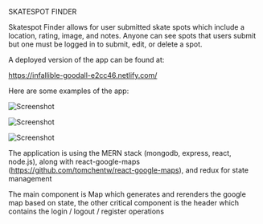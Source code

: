 SKATESPOT FINDER

Skatespot Finder allows for user submitted skate spots which include a location, rating, image, and notes.
Anyone can see spots that users submit but one must be logged in to submit, edit, or delete a spot.

A deployed version of the app can be found at:

https://infallible-goodall-e2cc46.netlify.com/

Here are some examples of the app:

![Screenshot](C:\Users\Jacob\Desktop\appimages "Initial Page")

![Screenshot](https://imgur.com/PQDv1zp "Editing")

![Screenshot](https://imgur.com/AXgL2Bz "About")

The application is using the MERN stack (mongodb, express, react, node.js),
along with react-google-maps (https://github.com/tomchentw/react-google-maps),
and redux for state management

The main component is Map which generates and rerenders the google map based on state,
the other critical component is the header which contains the login / logout / register operations
